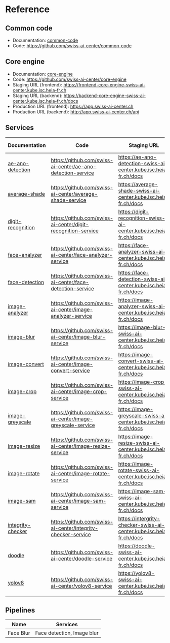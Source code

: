 # Reference

## Common code

- Documentation: [common-code](./common-code.md)
- Code: <https://github.com/swiss-ai-center/common-code>

## Core engine

- Documentation: [core-engine](./core-engine.md)
- Code: <https://github.com/swiss-ai-center/core-engine>
- Staging URL (frontend):
  <https://frontend-core-engine-swiss-ai-center.kube.isc.heia-fr.ch>
- Staging URL (backend):
  <https://backend-core-engine-swiss-ai-center.kube.isc.heia-fr.ch/docs>
- Production URL (frontend): <https://app.swiss-ai-center.ch>
- Production URL (backend): <http://app.swiss-ai-center.ch/api>

## Services

| Documentation                                 | Code                                                               | Staging URL                                                              | Production URL (not available yet)                    |
| --------------------------------------------- | ------------------------------------------------------------------ | ------------------------------------------------------------------------ | ----------------------------------------------------- |
| [ae-ano-detection](./services/ae-ano-detection.md)     | <https://github.com/swiss-ai-center/ae-ano-detection-service>      | <https://ae-ano-detection-swiss-ai-center.kube.isc.heia-fr.ch/docs>      | <https://ae-ano-detection.swiss-ai-center.ch/docs>    |
| [average-shade](./services/average-shade.md)           | <https://github.com/swiss-ai-center/average-shade-service>         | <https://average-shade-swiss-ai-center.kube.isc.heia-fr.ch/docs>         | <https://average-shade.swiss-ai-center.ch/docs>       |
| [digit-recognition](./services/digit-recognition.md)   | <https://github.com/swiss-ai-center/digit-recognition-service>     | <https://digit-recognition-swiss-ai-center.kube.isc.heia-fr.ch/docs>     | <https://digit-recognition.swiss-ai-center.ch/docs>   |
| [face-analyzer](./services/face-analyzer.md)           | <https://github.com/swiss-ai-center/face-analyzer-service>         | <https://face-analyzer-swiss-ai-center.kube.isc.heia-fr.ch/docs>         | <https://face-analyzer.swiss-ai-center.ch/docs>       |
| [face-detection](./services/face-detection.md)         | <https://github.com/swiss-ai-center/face-detection-service>        | <https://face-detection-swiss-ai-center.kube.isc.heia-fr.ch/docs>        | <https://face-detection.swiss-ai-center.ch/docs>      |
| [image-analyzer](./services/image-analyzer.md)         | <https://github.com/swiss-ai-center/image-analyzer-service>        | <https://image-analyzer-swiss-ai-center.kube.isc.heia-fr.ch/docs>        | <https://image-analyzer.swiss-ai-center.ch/docs>      |
| [image-blur](./services/image-blur.md)                 | <https://github.com/swiss-ai-center/image-blur-service>            | <https://image-blur-swiss-ai-center.kube.isc.heia-fr.ch/docs>            | <https://image-blur.swiss-ai-center.ch/docs>          |
| [image-convert](./services/image-convert.md)           | <https://github.com/swiss-ai-center/image-convert-service>         | <https://image-convert-swiss-ai-center.kube.isc.heia-fr.ch/docs>         | <https://image-convert.swiss-ai-center.ch/docs>       |
| [image-crop](./services/image-crop.md)                 | <https://github.com/swiss-ai-center/image-crop-service>            | <https://image-crop-swiss-ai-center.kube.isc.heia-fr.ch/docs>            | <https://image-crop.swiss-ai-center.ch/docs>          |
| [image-greyscale](./services/image-greyscale.md)       | <https://github.com/swiss-ai-center/image-greyscale-service>       | <https://image-greyscale-swiss-ai-center.kube.isc.heia-fr.ch/docs>       | <https://image-greyscale.swiss-ai-center.ch/docs>     |
| [image-resize](./services/image-resize.md)             | <https://github.com/swiss-ai-center/image-resize-service>          | <https://image-resize-swiss-ai-center.kube.isc.heia-fr.ch/docs>          | <https://image-resize.swiss-ai-center.ch/docs>        |
| [image-rotate](./services/image-rotate.md)             | <https://github.com/swiss-ai-center/image-rotate-service>          | <https://image-rotate-swiss-ai-center.kube.isc.heia-fr.ch/docs>          | <https://image-rotate.swiss-ai-center.ch/docs>        |
| [image-sam](./services/image-sam.md)                   | <https://github.com/swiss-ai-center/image-sam-service>             | <https://image-sam-swiss-ai-center.kube.isc.heia-fr.ch/docs>             | <https://image-sam.swiss-ai-center.ch/docs>           |
| [integrity-checker](./services/integrity-checker.md)   | <https://github.com/swiss-ai-center/integrity-checker-service>     | <https://intergrity-checker-swiss-ai-center.kube.isc.heia-fr.ch/docs>    | <https://intergrity-checker.swiss-ai-center.ch/docs>  |
| [doodle](./services/doodle.md)                         | <https://github.com/swiss-ai-center/doodle-service>                | <https://doodle-swiss-ai-center.kube.isc.heia-fr.ch/docs>                | <https://doodle.swiss-ai-center.ch/docs>              |
| [yolov8](./services/yolov8.md)                         | <https://github.com/swiss-ai-center/yolov8-service>                | <https://yolov8-swiss-ai-center.kube.isc.heia-fr.ch/docs>                | <https://yolov8.swiss-ai-center.ch/docs>              |

## Pipelines

| Name      | Services                      |
| --------- | ----------------------------- |
| Face Blur | Face detection, Image blur    |
